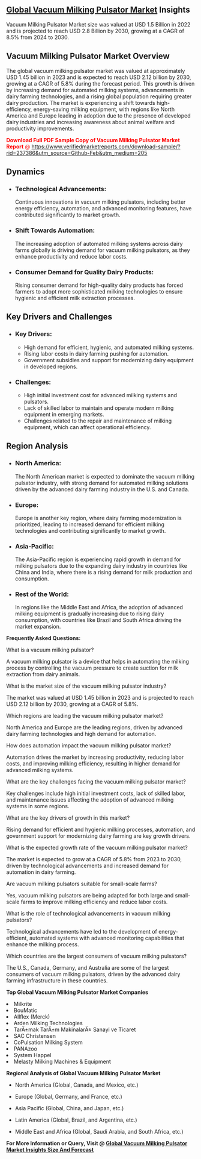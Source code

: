 <h2><a href="https://www.verifiedmarketreports.com/download-sample/?rid=237386&amp;utm_source=Github&amp;utm_medium=205" target="_blank">Global Vacuum Milking Pulsator Market</a> Insights</h2><p>Vacuum Milking Pulsator Market size was valued at USD 1.5 Billion in 2022 and is projected to reach USD 2.8 Billion by 2030, growing at a CAGR of 8.5% from 2024 to 2030.</p><p> <h2>Vacuum Milking Pulsator Market Overview</h2> <p>The global vacuum milking pulsator market was valued at approximately USD 1.45 billion in 2023 and is expected to reach USD 2.12 billion by 2030, growing at a CAGR of 5.8% during the forecast period. This growth is driven by increasing demand for automated milking systems, advancements in dairy farming technologies, and a rising global population requiring greater dairy production. The market is experiencing a shift towards high-efficiency, energy-saving milking equipment, with regions like North America and Europe leading in adoption due to the presence of developed dairy industries and increasing awareness about animal welfare and productivity improvements.</p> <p><p><span class=""><span style="color: #ff0000;"><strong>Download Full PDF Sample Copy of Vacuum Milking Pulsator Market Report</strong> @ </span><a href="https://www.verifiedmarketreports.com/download-sample/?rid=237386&amp;utm_source=Github-Feb&amp;utm_medium=205" target="_blank">https://www.verifiedmarketreports.com/download-sample/?rid=237386&amp;utm_source=Github-Feb&amp;utm_medium=205</a></span></p></p> <h2>Dynamics</h2> <ul> <li><h3>Technological Advancements:</h3> Continuous innovations in vacuum milking pulsators, including better energy efficiency, automation, and advanced monitoring features, have contributed significantly to market growth.</li> <li><h3>Shift Towards Automation:</h3> The increasing adoption of automated milking systems across dairy farms globally is driving demand for vacuum milking pulsators, as they enhance productivity and reduce labor costs.</li> <li><h3>Consumer Demand for Quality Dairy Products:</h3> Rising consumer demand for high-quality dairy products has forced farmers to adopt more sophisticated milking technologies to ensure hygienic and efficient milk extraction processes.</li> </ul> <h2>Key Drivers and Challenges</h2> <ul> <li><h3>Key Drivers:</h3> <ul> <li>High demand for efficient, hygienic, and automated milking systems.</li> <li>Rising labor costs in dairy farming pushing for automation.</li> <li>Government subsidies and support for modernizing dairy equipment in developed regions.</li> </ul> </li> <li><h3>Challenges:</h3> <ul> <li>High initial investment cost for advanced milking systems and pulsators.</li> <li>Lack of skilled labor to maintain and operate modern milking equipment in emerging markets.</li> <li>Challenges related to the repair and maintenance of milking equipment, which can affect operational efficiency.</li> </ul> </li> </ul> <h2>Region Analysis</h2> <ul> <li><h3>North America:</h3> The North American market is expected to dominate the vacuum milking pulsator industry, with strong demand for automated milking solutions driven by the advanced dairy farming industry in the U.S. and Canada.</li> <li><h3>Europe:</h3> Europe is another key region, where dairy farming modernization is prioritized, leading to increased demand for efficient milking technologies and contributing significantly to market growth.</li> <li><h3>Asia-Pacific:</h3> The Asia-Pacific region is experiencing rapid growth in demand for milking pulsators due to the expanding dairy industry in countries like China and India, where there is a rising demand for milk production and consumption.</li> <li><h3>Rest of the World:</h3> In regions like the Middle East and Africa, the adoption of advanced milking equipment is gradually increasing due to rising dairy consumption, with countries like Brazil and South Africa driving the market expansion.</li> </ul> <p><b>Frequently Asked Questions:</b></p> <p>What is a vacuum milking pulsator?</p> <p>A vacuum milking pulsator is a device that helps in automating the milking process by controlling the vacuum pressure to create suction for milk extraction from dairy animals.</p> <p>What is the market size of the vacuum milking pulsator industry?</p> <p>The market was valued at USD 1.45 billion in 2023 and is projected to reach USD 2.12 billion by 2030, growing at a CAGR of 5.8%.</p> <p>Which regions are leading the vacuum milking pulsator market?</p> <p>North America and Europe are the leading regions, driven by advanced dairy farming technologies and high demand for automation.</p> <p>How does automation impact the vacuum milking pulsator market?</p> <p>Automation drives the market by increasing productivity, reducing labor costs, and improving milking efficiency, resulting in higher demand for advanced milking systems.</p> <p>What are the key challenges facing the vacuum milking pulsator market?</p> <p>Key challenges include high initial investment costs, lack of skilled labor, and maintenance issues affecting the adoption of advanced milking systems in some regions.</p> <p>What are the key drivers of growth in this market?</p> <p>Rising demand for efficient and hygienic milking processes, automation, and government support for modernizing dairy farming are key growth drivers.</p> <p>What is the expected growth rate of the vacuum milking pulsator market?</p> <p>The market is expected to grow at a CAGR of 5.8% from 2023 to 2030, driven by technological advancements and increased demand for automation in dairy farming.</p> <p>Are vacuum milking pulsators suitable for small-scale farms?</p> <p>Yes, vacuum milking pulsators are being adapted for both large and small-scale farms to improve milking efficiency and reduce labor costs.</p> <p>What is the role of technological advancements in vacuum milking pulsators?</p> <p>Technological advancements have led to the development of energy-efficient, automated systems with advanced monitoring capabilities that enhance the milking process.</p> <p>Which countries are the largest consumers of vacuum milking pulsators?</p> <p>The U.S., Canada, Germany, and Australia are some of the largest consumers of vacuum milking pulsators, driven by the advanced dairy farming infrastructure in these countries.</p> </p><p><strong>Top Global Vacuum Milking Pulsator Market Companies</strong></p><div data-test-id=""><p><li>Milkrite</li><li> BouMatic</li><li> Allflex (Merck)</li><li> Arden Milking Technologies</li><li> TarÄ±mak TarÄ±m MakinalarÄ± Sanayi ve Ticaret</li><li> SAC Christensen</li><li> CoPulsation Milking System</li><li> PANAzoo</li><li> System Happel</li><li> Melasty Milking Machines & Equipment</li></p><div><strong>Regional Analysis of&nbsp;Global Vacuum Milking Pulsator Market</strong></div><ul><li dir="ltr"><p dir="ltr">North America&nbsp;(Global, Canada, and Mexico, etc.)</p></li><li dir="ltr"><p dir="ltr">Europe (Global, Germany, and France, etc.)</p></li><li dir="ltr"><p dir="ltr">Asia Pacific&nbsp;(Global, China, and Japan, etc.)</p></li><li dir="ltr"><p dir="ltr">Latin America&nbsp;(Global, Brazil, and Argentina, etc.)</p></li><li dir="ltr">Middle East and Africa&nbsp;(Global, Saudi Arabia, and South Africa, etc.)</li></ul><p><strong>For More Information or Query, Visit @&nbsp;</strong><strong><a href="https://www.verifiedmarketreports.com/product/vacuum-milking-pulsator-market/?utm_source=Github&amp;utm_medium=205" target="_blank">Global Vacuum Milking Pulsator Market Insights Size And Forecast</a></strong></p></div>
